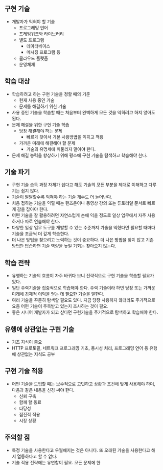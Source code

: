 ## 구현 기술
- 개발자가 익혀야 할 기술
	- 프로그래밍 언어
	- 프레임워크와 라이브러리
	- 별도 프로그램
		- 데이터베이스
		- 메시징 프로그램 등
	- 클라우드 플랫폼
	- 운영체제

## 학습 대상
- 학습하려고 하는 구현 기술을 정할 때의 기준
	- 현재 사용 중인 기술
	- 문제를 해결하기 위한 기술
- 사용 중인 기술을 학습할 때는 처음부터 완벽하게 모든 것을 익히려고 하지 않아도 된다.
- 문제 해결을 위한 구현 기술 학습
	- 당장 해결해야 하는 문제
		- 빠르게 찾아서 기본 사용방법을 익히고 적용
	- 가까운 미래에 해결해야 할 문제
		- 기술의 유명세에 휘둘리지 말아야 한다.
- 문제 해결 능력을 향상하기 위해 평소에 구현 기술을 탐색하고 학습해야 한다.

## 기술 파기
- 구현 기술 습득 과정 자체가 쉽다고 해도 기술의 모든 부분을 제대로 이해하고 다루기는 쉽지 않다.
- 기술이 발달할수록 익혀야 하는 기술 개수도 더 늘어난다.
- 처음 접하는 기술을 익힐 때는 핸즈온이나 동영상 강의 또는 튜토리얼 문서로 빠르게 감을 잡아야 한다.
- 어떤 기술을 잘 활용하려면 자연스럽게 손에 익을 정도로 일상 업무에서 자주 사용하거나 따로 연습해야 한다.
- 다양한 일상 업무 도구를 개발할 수 있는 수준까지 기술을 익혔다면 필요할 때마다 기술을 조금씩 더 깊게 학습한다.
- 더 나은 방법을 찾으려고 노력하는 것이 중요하다. 더 나은 방법을 찾지 않고 기존 방법만 답습하면 기술 역량을 높일 기회는 찾아오지 않는다.

## 학습 전략
- 유행하는 기술의 흐름이 자주 바뀌다 보니 전략적으로 구현 기술을 학습할 필요가 있다.
- 일단 주력기술을 집중적으로 학습해야 한다. 주력 기술이라 하면 당장 또는 가까운 미래에 경제적 이익을 얻는 데 필요한 기술을 말한다.
- 여러 기술을 꾸준히 탐색할 필요도 있다. 지금 당장 사용하지 않더라도 주기적으로 요즘 어떤 기술이 주목받고 있는지 조사하는 것이 필요.
- 좋은 시니어 개발자가 되고 싶다면 구현기술을 주기적으로 탐색하고 학습해야 한다.

## 유행에 상관없는 구현 기술
- 기초 지식이 중요
- HTTP 프로토콜, 네트워크 프로그래밍 기초, 동시성 처리, 프로그래밍 언어 등 유행에 상관없는 지식도 공부

## 구현 기술 적용
- 어떤 기술을 도입할 때는 보수적으로 고민하고 상황과 조건에 맞게 사용해야 하며, 다음과 같은 내용을 신경 써야 한다.
	- 신뢰 구축
	- 함께 할 동료
	- 타당성
	- 점진적 적용
	- 시장 상황

## 주의할 점
- 특정 기술을 사용한다고 우월해지는 것은 아니다. 또 오래된 기술을 사용한다고 해서 열등하다고 할 수 없다.
- 기술 적용 전략에는 유연함이 필요. 모든 문제에 한